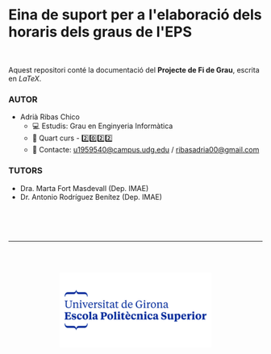 # Eina de suport per a l'elaboració dels horaris dels graus de l'EPS
<br>

Aquest repositori conté la documentació del **Projecte de Fi de Grau**, escrita en *LaTeX*.

### AUTOR
- Adrià Ribas Chico
  - :computer: Estudis: Grau en Enginyeria Informàtica
  - :calendar: Quart curs - :two::zero::two::two:
  - :incoming_envelope: Contacte: u1959540@campus.udg.edu / ribasadria00@gmail.com
  

### TUTORS
- Dra. Marta Fort Masdevall (Dep. IMAE)
- Dr. Antonio Rodríguez Benítez (Dep. IMAE)

<br><br><br>

---

<br><br>

<p align="center"><img src="/assets/logos/EPS_colour.jpg" alt="UdGEPS" width="300"/>

<br><br>
 
